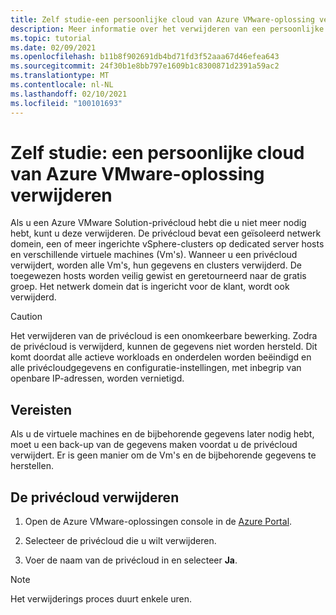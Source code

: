 ```yaml
---
title: Zelf studie-een persoonlijke cloud van Azure VMware-oplossing verwijderen
description: Meer informatie over het verwijderen van een persoonlijke cloud van Azure VMware-oplossing die u niet meer nodig hebt.
ms.topic: tutorial
ms.date: 02/09/2021
ms.openlocfilehash: b11b8f902691db4bd71fd3f52aaa67d46efea643
ms.sourcegitcommit: 24f30b1e8bb797e1609b1c8300871d2391a59ac2
ms.translationtype: MT
ms.contentlocale: nl-NL
ms.lasthandoff: 02/10/2021
ms.locfileid: "100101693"
---
```

# <a name="tutorial-delete-an-azure-vmware-solution-private-cloud"></a>Zelf studie: een persoonlijke cloud van Azure VMware-oplossing verwijderen

Als u een Azure VMware Solution-privécloud hebt die u niet meer nodig hebt, kunt u deze verwijderen. De privécloud bevat een geïsoleerd netwerk domein, een of meer ingerichte vSphere-clusters op dedicated server hosts en verschillende virtuele machines (Vm's). Wanneer u een privécloud verwijdert, worden alle Vm's, hun gegevens en clusters verwijderd. De toegewezen hosts worden veilig gewist en geretourneerd naar de gratis groep. Het netwerk domein dat is ingericht voor de klant, wordt ook verwijderd.  

> [!CAUTION]
> Het verwijderen van de privécloud is een onomkeerbare bewerking. Zodra de privécloud is verwijderd, kunnen de gegevens niet worden hersteld. Dit komt doordat alle actieve workloads en onderdelen worden beëindigd en alle privécloudgegevens en configuratie-instellingen, met inbegrip van openbare IP-adressen, worden vernietigd.

## <a name="prerequisites"></a>Vereisten

Als u de virtuele machines en de bijbehorende gegevens later nodig hebt, moet u een back-up van de gegevens maken voordat u de privécloud verwijdert.  Er is geen manier om de Vm's en de bijbehorende gegevens te herstellen.


## <a name="delete-the-private-cloud"></a>De privécloud verwijderen

1. Open de Azure VMware-oplossingen console in de [Azure Portal](https://portal.azure.com).

2. Selecteer de privécloud die u wilt verwijderen.
 
3. Voer de naam van de privécloud in en selecteer **Ja**. 

>[!NOTE]
>Het verwijderings proces duurt enkele uren.  
